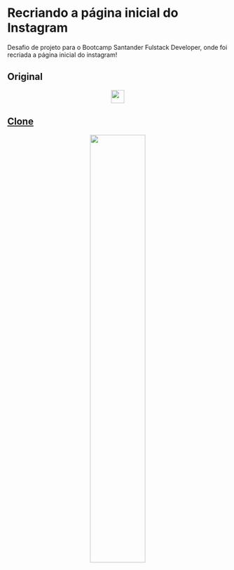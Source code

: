 <h1> Recriando a página inicial do Instagram </h1>
Desafio de projeto para o Bootcamp Santander Fulstack Developer, onde foi recriada a página inicial do instagram!

<h2>Original</h2>
<div align="center">
    <a href="https://www.instagram.com/quenemmarezinha/">
    <img src='https://img.shields.io/badge/Instagram-E4405F?style=for-the-badge&logo=instagram&logoColor=white' height='30'>
</div>

<h2>Clone</h2>
<div align="center">
    <img src="https://user-images.githubusercontent.com/106337542/180114520-c396a138-9c04-45e3-907d-28f8f09dfb0a.png" height="50%" width="50%"/>
</div>
